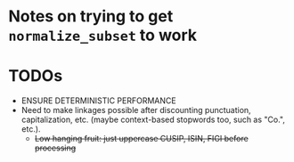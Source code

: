# Notes on trying to get `normalize_subset` to work

# TODOs
- ENSURE DETERMINISTIC PERFORMANCE
- Need to make linkages possible after discounting punctuation, capitalization, etc. (maybe context-based stopwords too, such as "Co.", etc.).
    - ~~Low hanging fruit: just uppercase CUSIP, ISIN, FIGI before processing~~